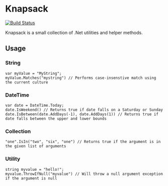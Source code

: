 # Knapsack
[![Build Status](https://travis-ci.org/Disgone/Knapsack.svg?branch=master)](https://travis-ci.org/Disgone/Knapsack)

Knapsack is a small collection of .Net utilities and helper methods.

## Usage

### String
    var myValue = "MyString";
    myValue.Matches("mystring") // Performs case-insenstive match using the current culture

### DateTime
    var date = DateTime.Today;
    date.IsWeekend() // Returns true if date falls on a Saturday or Sunday
    date.IsBetween(date.AddDays(-1), date.AddDays(1)) // Returns true if date falls between the upper and lower bounds

### Collection
    "one".IsIn("two", "six", "one") // Returns true if the argument is in the given list of arguments

### Utility
    string myvalue = "hello!";
    myvalue.ThrowIfNull("myvalue") // Will throw a null argument exception if the argument is null